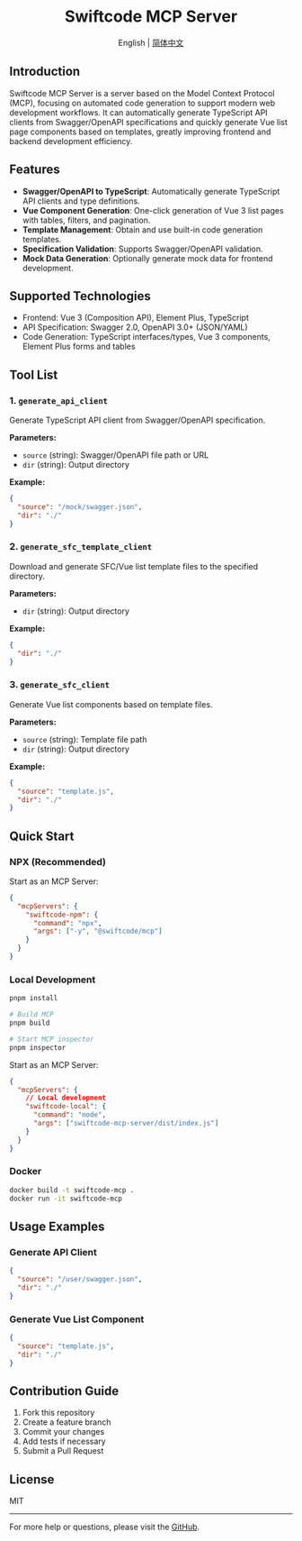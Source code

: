 <div align="center">

# Swiftcode MCP Server

English | [简体中文](https://github.com/hongaah/swiftcode-mcp-server/blob/main/README.zh-CN.md)

</div>

## Introduction

Swiftcode MCP Server is a server based on the Model Context Protocol (MCP), focusing on automated code generation to support modern web development workflows. It can automatically generate TypeScript API clients from Swagger/OpenAPI specifications and quickly generate Vue list page components based on templates, greatly improving frontend and backend development efficiency.

## Features

- **Swagger/OpenAPI to TypeScript**: Automatically generate TypeScript API clients and type definitions.
- **Vue Component Generation**: One-click generation of Vue 3 list pages with tables, filters, and pagination.
- **Template Management**: Obtain and use built-in code generation templates.
- **Specification Validation**: Supports Swagger/OpenAPI validation.
- **Mock Data Generation**: Optionally generate mock data for frontend development.

## Supported Technologies

- Frontend: Vue 3 (Composition API), Element Plus, TypeScript
- API Specification: Swagger 2.0, OpenAPI 3.0+ (JSON/YAML)
- Code Generation: TypeScript interfaces/types, Vue 3 components, Element Plus forms and tables

## Tool List

### 1. `generate_api_client`

Generate TypeScript API client from Swagger/OpenAPI specification.

**Parameters:**

- `source` (string): Swagger/OpenAPI file path or URL
- `dir` (string): Output directory

**Example:**

```json
{
  "source": "/mock/swagger.json",
  "dir": "./"
}
```

### 2. `generate_sfc_template_client`

Download and generate SFC/Vue list template files to the specified directory.

**Parameters:**

- `dir` (string): Output directory

**Example:**

```json
{
  "dir": "./"
}
```

### 3. `generate_sfc_client`

Generate Vue list components based on template files.

**Parameters:**

- `source` (string): Template file path
- `dir` (string): Output directory

**Example:**

```json
{
  "source": "template.js",
  "dir": "./"
}
```

## Quick Start

### NPX (Recommended)

Start as an MCP Server:

```json
{
  "mcpServers": {
    "swiftcode-npm": {
      "command": "npx",
      "args": ["-y", "@swiftcode/mcp"]
    }
  }
}
```

### Local Development

```bash
pnpm install

# Build MCP
pnpm build

# Start MCP inspector
pnpm inspector
```

Start as an MCP Server:

```json
{
  "mcpServers": {
    // Local development
    "swiftcode-local": {
      "command": "node",
      "args": ["swiftcode-mcp-server/dist/index.js"]
    }
  }
}
```

### Docker

```bash
docker build -t swiftcode-mcp .
docker run -it swiftcode-mcp
```

## Usage Examples

### Generate API Client

```json
{
  "source": "/user/swagger.json",
  "dir": "./"
}
```

### Generate Vue List Component

```json
{
  "source": "template.js",
  "dir": "./"
}
```

## Contribution Guide

1. Fork this repository
2. Create a feature branch
3. Commit your changes
4. Add tests if necessary
5. Submit a Pull Request

## License

MIT

---

For more help or questions, please visit the [GitHub](https://github.com/hongaah/swiftcode-mcp-server).
